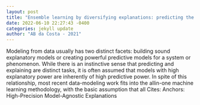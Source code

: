 ```yaml
--- 
layout: post 
title: "Ensemble learning by diversifying explanations: predicting the evolution of pain relief" 
date: 2022-06-10 22:27:43 -0400 
categories: jekyll update 
author: "AB da Costa - 2021" 
--- 
```

Modeling from data usually has two distinct facets: building sound explanatory models or creating powerful predictive models for a system or phenomenon. While there is an instinctive sense that predicting and explaining are distinct tasks, it is often assumed that models with high explanatory power are inherently of high predictive power. In spite of this relationship, most recent data-modeling work fits into the allin-one machine learning methodology, with the basic assumption that all Cites: Anchors: High-Precision Model-Agnostic Explanations